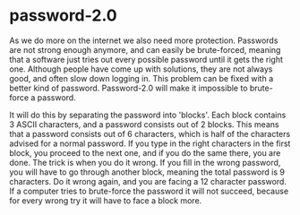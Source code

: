 # password-2.0
As we do more on the internet we also need more protection. Passwords are not strong enough anymore, and can easily be brute-forced, meaning that a software just tries out every possible password until it gets the right one. Although people have come up with solutions, they are not always good, and often slow down logging in. This problem can be fixed with a better kind of password. Password-2.0 will make it impossible to brute-force a password. 

It will do this by separating the password into 'blocks'. Each block contains 3 ASCII characters, and a password consists out of 2 blocks. This means that a password consists out of 6 characters, which is half of the characters advised for a normal password. If you type in the right characters in the first block, you proceed to the next one, and if you do the same there, you are done. The trick is when you do it wrong. If you fill in the wrong password, you will have to go through another block, meaning the total password is 9 characters. Do it wrong again, and you are facing a 12 character password. If a computer tries to brute-force the password it will not succeed, because for every wrong try it will have to face a block more. 

